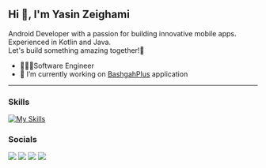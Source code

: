 Hi 👋, I'm Yasin Zeighami
-----------------------------
Android Developer with a passion for building innovative mobile apps.
<br>
Experienced in Kotlin and Java.
<br>
Let's build something amazing together!💚
<br>
- 👨🏻‍💻Software Engineer
- 🔭 I’m currently working on <a href="https://bashgahplus.com/" target="_blank" rel="noreferrer">BashgahPlus</a> application 
-----------------------------

### Skills
[![My Skills](https://skillicons.dev/icons?i=kotlin,java,androidstudio,git&theme=dark)](https://skillicons.dev)
                  

              
### Socials
                  
<p align="left">
    <a href="https://www.instagram.com/yasin_zeighami" target="_blank" rel="noreferrer"><img src="https://img.shields.io/badge/Instagram-E4405F?style=for-the-badge&logo=instagram&logoColor=white" /></a> <a href="https://www.linkedin.com/in/yasin-zeighami-4225b7167/" target="_blank" rel="noreferrer"><img src="https://img.shields.io/badge/LinkedIn-0077B5?style=for-the-badge&logo=linkedin&logoColor=white" /></a>
  <a href="https://www.twitter.com/yasin_zeighami" target="_blank" rel="noreferrer"><img src="https://img.shields.io/badge/X-000000?style=for-the-badge&logo=x&logoColor=white" /></a>
</a>
  <a href="https://stackoverflow.com/users/10204256/yasin-zeighami" target="_blank" rel="noreferrer"><img src="https://img.shields.io/badge/Stack_Overflow-FE7A16?style=for-the-badge&logo=stack-overflow&logoColor=white" /></a></p>

